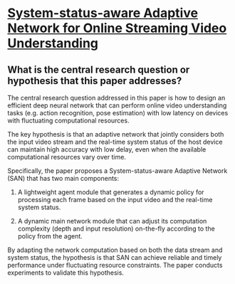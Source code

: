 # [System-status-aware Adaptive Network for Online Streaming Video   Understanding](https://arxiv.org/abs/2303.15742)

## What is the central research question or hypothesis that this paper addresses?

 The central research question addressed in this paper is how to design an efficient deep neural network that can perform online video understanding tasks (e.g. action recognition, pose estimation) with low latency on devices with fluctuating computational resources. 

The key hypothesis is that an adaptive network that jointly considers both the input video stream and the real-time system status of the host device can maintain high accuracy with low delay, even when the available computational resources vary over time.

Specifically, the paper proposes a System-status-aware Adaptive Network (SAN) that has two main components:

1) A lightweight agent module that generates a dynamic policy for processing each frame based on the input video and the real-time system status. 

2) A dynamic main network module that can adjust its computation complexity (depth and input resolution) on-the-fly according to the policy from the agent.

By adapting the network computation based on both the data stream and system status, the hypothesis is that SAN can achieve reliable and timely performance under fluctuating resource constraints. The paper conducts experiments to validate this hypothesis.
